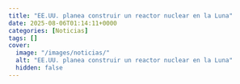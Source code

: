 ```yaml
---
title: "EE.UU. planea construir un reactor nuclear en la Luna"
date: 2025-08-06T01:14:11+0000
categories: [Noticias]
tags: []
cover:
  image: "/images/noticias/"
  alt: "EE.UU. planea construir un reactor nuclear en la Luna"
  hidden: false
---
```



